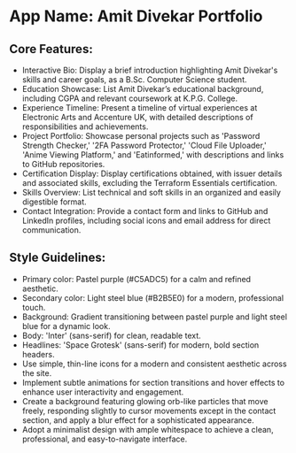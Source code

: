 # **App Name**: Amit Divekar Portfolio

## Core Features:

- Interactive Bio: Display a brief introduction highlighting Amit Divekar's skills and career goals, as a B.Sc. Computer Science student.
- Education Showcase: List Amit Divekar’s educational background, including CGPA and relevant coursework at K.P.G. College.
- Experience Timeline: Present a timeline of virtual experiences at Electronic Arts and Accenture UK, with detailed descriptions of responsibilities and achievements.
- Project Portfolio: Showcase personal projects such as 'Password Strength Checker,' '2FA Password Protector,' 'Cloud File Uploader,' 'Anime Viewing Platform,' and 'Eatinformed,' with descriptions and links to GitHub repositories.
- Certification Display: Display certifications obtained, with issuer details and associated skills, excluding the Terraform Essentials certification.
- Skills Overview: List technical and soft skills in an organized and easily digestible format.
- Contact Integration: Provide a contact form and links to GitHub and LinkedIn profiles, including social icons and email address for direct communication.

## Style Guidelines:

- Primary color: Pastel purple (#C5ADC5) for a calm and refined aesthetic.
- Secondary color: Light steel blue (#B2B5E0) for a modern, professional touch.
- Background: Gradient transitioning between pastel purple and light steel blue for a dynamic look.
- Body: 'Inter' (sans-serif) for clean, readable text.
- Headlines: 'Space Grotesk' (sans-serif) for modern, bold section headers.
- Use simple, thin-line icons for a modern and consistent aesthetic across the site.
- Implement subtle animations for section transitions and hover effects to enhance user interactivity and engagement.
- Create a background featuring glowing orb-like particles that move freely, responding slightly to cursor movements except in the contact section, and apply a blur effect for a sophisticated appearance.
- Adopt a minimalist design with ample whitespace to achieve a clean, professional, and easy-to-navigate interface.